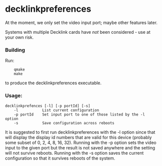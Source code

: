 # decklinkpreferences

At the moment, we only set the video input port; maybe other features later.

Systems with multiple Decklink cards have _not_ been considered - use at your own risk.

### Building
Run:
```
	qmake
	make
```
to produce the decklinkpreferences executable.

### Usage:

```
decklinkprefences [-l] [-p portId] [-s]
	-l           List current configuration
	-p portId    Set input port to one of those listed by the -l option
	-s           Save configuration across reboots
```

It is suggested to first run decklinkpreferences with the -l option
since that will display the display id numbers that are valid for this device
(probably some subset of 0, 2, 4, 8, 16, 32). Running with the -p option
sets the video input to the given port but the result is not saved anywhere
and the setting will not survive reboots. Running with the -s option saves
the current configuration so that it survives reboots of the system.

